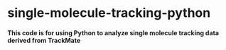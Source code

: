 # single-molecule-tracking-python
#### This code is for using Python to analyze single molecule tracking data derived from TrackMate 
